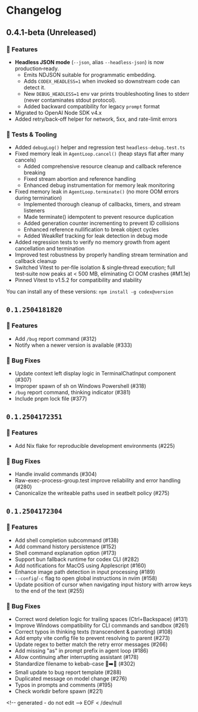 # Changelog

## 0.4.1-beta (Unreleased)

### 🚀 Features

- **Headless JSON mode** (`--json`, alias `--headless-json`) is now production‑ready.
  - Emits NDJSON suitable for programmatic embedding.
  - Adds `CODEX_HEADLESS=1` when invoked so downstream code can detect it.
  - New `DEBUG_HEADLESS=1` env var prints troubleshooting lines to stderr
    (never contaminates stdout protocol).
  - Added backward compatibility for legacy `prompt` format
- Migrated to OpenAI Node SDK v4.x
- Added retry/back‑off helper for network, 5xx, and rate-limit errors

### 🧪 Tests & Tooling

- Added `debugLog()` helper and regression test `headless-debug.test.ts`
- Fixed memory leak in `AgentLoop.cancel()` (heap stays flat after many cancels)
  - Added comprehensive resource cleanup and callback reference breaking
  - Fixed stream abortion and reference handling
  - Enhanced debug instrumentation for memory leak monitoring
- Fixed memory leak in `AgentLoop.terminate()` (no more OOM errors during termination)
  - Implemented thorough cleanup of callbacks, timers, and stream listeners
  - Made terminate() idempotent to prevent resource duplication
  - Added generation counter incrementing to prevent ID collisions
  - Enhanced reference nullification to break object cycles
  - Added WeakRef tracking for leak detection in debug mode
- Added regression tests to verify no memory growth from agent cancellation and termination
- Improved test robustness by properly handling stream termination and callback cleanup
- Switched Vitest to per‑file isolation & single‑thread execution; full
  test‑suite now peaks at < 500 MB, eliminating CI OOM crashes (#M1.1e)
- Pinned Vitest to v1.5.2 for compatibility and stability


You can install any of these versions: `npm install -g codex@version`

## `0.1.2504181820`

### 🚀 Features

- Add `/bug` report command (#312)
- Notify when a newer version is available (#333)

### 🐛 Bug Fixes

- Update context left display logic in TerminalChatInput component (#307)
- Improper spawn of sh on Windows Powershell (#318)
- `/bug` report command, thinking indicator (#381)
- Include pnpm lock file (#377)

## `0.1.2504172351`

### 🚀 Features

- Add Nix flake for reproducible development environments (#225)

### 🐛 Bug Fixes

- Handle invalid commands (#304)
- Raw-exec-process-group.test improve reliability and error handling (#280)
- Canonicalize the writeable paths used in seatbelt policy (#275)

## `0.1.2504172304`

### 🚀 Features

- Add shell completion subcommand (#138)
- Add command history persistence (#152)
- Shell command explanation option (#173)
- Support bun fallback runtime for codex CLI (#282)
- Add notifications for MacOS using Applescript (#160)
- Enhance image path detection in input processing (#189)
- `--config`/`-c` flag to open global instructions in nvim (#158)
- Update position of cursor when navigating input history with arrow keys to the end of the text (#255)

### 🐛 Bug Fixes

- Correct word deletion logic for trailing spaces (Ctrl+Backspace) (#131)
- Improve Windows compatibility for CLI commands and sandbox (#261)
- Correct typos in thinking texts (transcendent & parroting) (#108)
- Add empty vite config file to prevent resolving to parent (#273)
- Update regex to better match the retry error messages (#266)
- Add missing "as" in prompt prefix in agent loop (#186)
- Allow continuing after interrupting assistant (#178)
- Standardize filename to kebab-case 🐍➡️🥙 (#302)
- Small update to bug report template (#288)
- Duplicated message on model change (#276)
- Typos in prompts and comments (#195)
- Check workdir before spawn (#221)

<\!-- generated - do not edit -->
EOF < /dev/null
